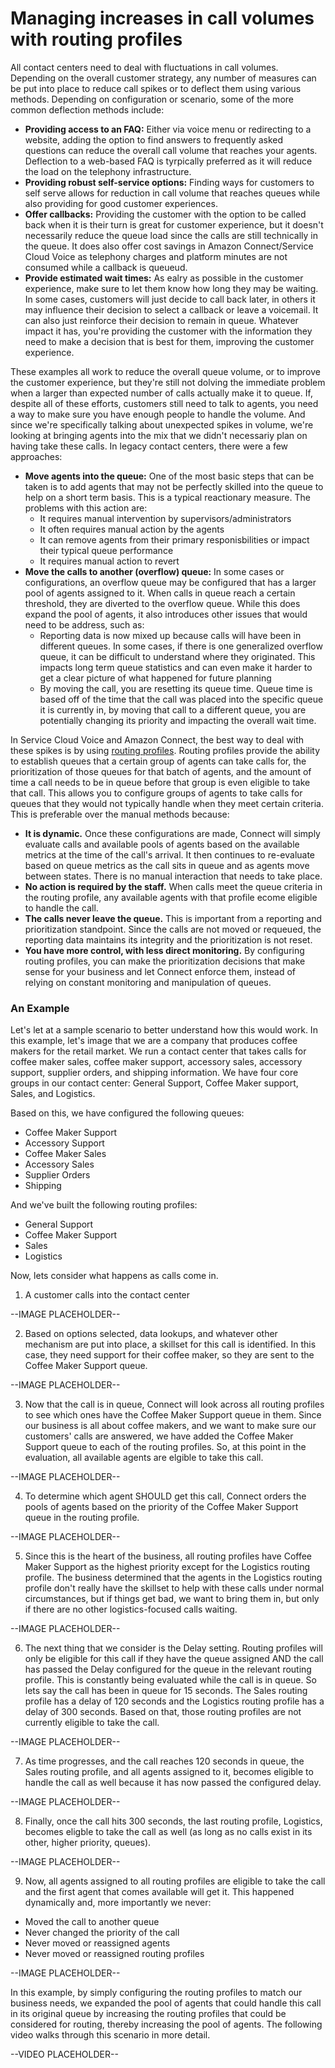 # Managing increases in call volumes with routing profiles
All contact centers need to deal with fluctuations in call volumes. Depending on the overall customer strategy, any number of measures can be put into place to reduce call spikes or to deflect them using various methods. Depending on configuration or scenario, some of the more common deflection methods include:
* **Providing access to an FAQ:** Either via voice menu or redirecting to a website, adding the option to find answers to frequently asked questions can reduce the overall call volume that reaches your agents. Deflection to a web-based FAQ is tyrpically preferred as it will reduce the load on the telephony infrastructure. 
* **Providing robust self-service options:** Finding ways for customers to self serve allows for reduction in call volume that reaches queues while also providing for good customer experiences. 
* **Offer callbacks:** Providing the customer with the option to be called back when it is their turn is great for customer experience, but it doesn't necessarily reduce the queue load since the calls are still technically in the queue. It does also offer cost savings in Amazon Connect/Service Cloud Voice as telephony charges and platform minutes are not consumed while a callback is queueud.
* **Provide estimated wait times:** As ealry as possible in the customer experience, make sure to let them know how long they may be waiting. In some cases, customers will just decide to call back later, in others it may influence their decision to select a callback or leave a voicemail. It can also just reinforce their decision to remain in queue. Whatever impact it has, you're providing the customer with the information they need to make a decision that is best for them, improving the customer experience. 

These examples all work to reduce the overall queue volume, or to improve the customer experience, but they're still not dolving the immediate problem when a larger than expected number of calls actually make it to queue. If, despite all of these efforts, customers still need to talk to agents, you need a way to make sure you have enough people to handle the volume. And since we're specifically talking about unexpected spikes in volume, we're looking at bringing agents into the mix that we didn't necessariy plan on having take these calls. In legacy contact centers, there were a few approaches:
* **Move agents into the queue:** One of the most basic steps that can be taken is to add agents that may not be perfectly skilled into the queue to help on a short term basis. This is a typical reactionary measure. The problems with this action are:
  * It requires manual intervention by supervisors/administrators
  * It often requires manual action by the agents 
  * It can remove agents from their primary responisbilities or impact their typical queue performance
  * It requires manual action to revert
* **Move the calls to another (overflow) queue:** In some cases or configurations, an overflow queue may be configured that has a larger pool of agents assigned to it. When calls in queue reach a certain threshold, they are diverted to the overflow queue. While this does expand the pool of agents, it also introduces other issues that would need to be address, such as:
  * Reporting data is now mixed up because calls will have been in different queues. In some cases, if there is one generalized overflow queue, it can be difficult to understand where they originated. This impacts long term queue statistics and can even make it harder to get a clear picture of what happened for future planning
  * By moving the call, you are resetting its queue time.  Queue time is based off of the time that the call was placed into the specific queue it is currently in, by moving that call to a different queue, you are potentially changing its priority and impacting the overall wait time. 

In Service Cloud Voice and Amazon Connect, the best way to deal with these spikes is by using [routing profiles](https://docs.aws.amazon.com/connect/latest/adminguide/concepts-routing.html). Routing profiles provide the ability to establish queues that a certain group of agents can take calls for, the prioritization of those queues for that batch of agents, and the amount of time a call needs to be in queue before that group is even eligible to take that call. This allows you to configure groups of agents to take calls for queues that they would not typically handle when they meet certain criteria. This is preferable over the manual methods because:
* **It is dynamic.** Once these configurations are made, Connect will simply evaluate calls and available pools of agents based on the available metrics at the time of the call's arrival. It then continues to re-evaluate based on queue metrics as the call sits in queue and as agents move between states. There is no manual interaction that needs to take place.
* **No action is required by the staff.** When calls meet the queue criteria in the routing profile, any available agents with that profile ecome eligible to handle the call. 
* **The calls never leave the queue.** This is important from a reporting and prioritization standpoint. Since the calls are not moved or requeued, the reporting data maintains its integrity and the prioritization is not reset.
* **You have more control, with less direct monitoring.** By configuring routing profiles, you can make the prioritization decisions that make sense for your business and let Connect enforce them, instead of relying on constant monitoring and manipulation of queues. 

### An Example
Let's let at a sample scenario to better understand how this would work. In this example, let's image that we are a company that produces coffee makers for the retail market. We run a contact center that takes calls for coffee maker sales, coffee maker support, accessory sales, accessory support, supplier orders, and shipping information. We have four core groups in our contact center: General Support, Coffee Maker support, Sales, and Logistics. 

Based on this, we have configured the following queues:
* Coffee Maker Support
* Accessory Support
* Coffee Maker Sales
* Accessory Sales
* Supplier Orders
* Shipping

And we've built the following routing profiles:
* General Support
* Coffee Maker Support
* Sales
* Logistics

Now, lets consider what happens as calls come in. 

1. A customer calls into the contact center

--IMAGE PLACEHOLDER--

2. Based on options selected, data lookups, and whatever other mechanism are put into place, a skillset for this call is identified. In this case, they need support for their coffee maker, so they are sent to the Coffee Maker Support queue.

--IMAGE PLACEHOLDER--

3. Now that the call is in queue, Connect will look across all routing profiles to see which ones have the Coffee Maker Support queue in them. Since our business is all about coffee makers, and we want to make sure our customers' calls are answered, we have added the Coffee Maker Support queue to each of the routing profiles. So, at this point in the evaluation, all available agents are elgible to take this call. 

--IMAGE PLACEHOLDER--

4. To determine which agent SHOULD get this call, Connect orders the pools of agents based on the priority of the Coffee Maker Support queue in the routing profile.

--IMAGE PLACEHOLDER--
 
5. Since this is the heart of the business, all routing profiles have Coffee Maker Support as the highest priority except for the Logistics routing profile. The business determined that the agents in the Logistics routing profile don't really have the skillset to help with these calls under normal circumstances, but if things get bad, we want to bring them in, but only if there are no other logistics-focused calls waiting.

--IMAGE PLACEHOLDER--
 
6. The next thing that we consider is the Delay setting. Routing profiles will only be eligible for this call if they have the queue assigned AND the call has passed the Delay configured for the queue in the relevant routing profile. This is constantly being evaluated while the call is in queue. So lets say the call has been in queue for 15 seconds. The Sales routing profile has a delay of 120 seconds and the Logistics routing profile has a delay of 300 seconds. Based on that, those routing profiles are not currently eligible to take the call. 

--IMAGE PLACEHOLDER--

7. As time progresses, and the call reaches 120 seconds in queue, the Sales routing profile, and all agents assigned to it, becomes eligible to handle the call as well because it has now passed the configured delay. 

--IMAGE PLACEHOLDER--

8. Finally, once the call hits 300 seconds, the last routing profile, Logistics, becomes eligble to take the call as well (as long as no calls exist in its other, higher priority, queues).

--IMAGE PLACEHOLDER--

9. Now, all agents assigned to all routing profiles are eligible to take the call and the first agent that comes available will get it. This happened dynamically and, more importantly we never: 
  - Moved the call to another queue
  - Never changed the priority of the call
  - Never moved or reassigned agents
  - Never moved or reassigned routing profiles

--IMAGE PLACEHOLDER--

In this example, by simply configuring the routing profiles to match our business needs, we expanded the pool of agents that could handle this call in its original queue by increasing the routing profiles that could be considered for routing, thereby increasing the pool of agents. The following video walks through this scenario in more detail.

--VIDEO PLACEHOLDER--
